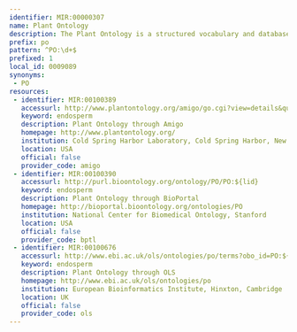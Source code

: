```yaml
---
identifier: MIR:00000307
name: Plant Ontology
description: The Plant Ontology is a structured vocabulary and database resource that links plant anatomy, morphology and growth and development to plant genomics data.
prefix: po
pattern: ^PO:\d+$
prefixed: 1
local_id: 0009089
synonyms:
 - PO
resources:
 - identifier: MIR:00100389
   accessurl: http://www.plantontology.org/amigo/go.cgi?view=details&query=PO:${lid}
   keyword: endosperm
   description: Plant Ontology through Amigo
   homepage: http://www.plantontology.org/
   institution: Cold Spring Harbor Laboratory, Cold Spring Harbor, New York
   location: USA
   official: false
   provider_code: amigo
 - identifier: MIR:00100390
   accessurl: http://purl.bioontology.org/ontology/PO/PO:${lid}
   keyword: endosperm
   description: Plant Ontology through BioPortal
   homepage: http://bioportal.bioontology.org/ontologies/PO
   institution: National Center for Biomedical Ontology, Stanford
   location: USA
   official: false
   provider_code: bptl
 - identifier: MIR:00100676
   accessurl: http://www.ebi.ac.uk/ols/ontologies/po/terms?obo_id=PO:${lid}
   keyword: endosperm
   description: Plant Ontology through OLS
   homepage: http://www.ebi.ac.uk/ols/ontologies/po
   institution: European Bioinformatics Institute, Hinxton, Cambridge
   location: UK
   official: false
   provider_code: ols
---
```

